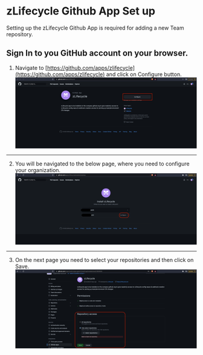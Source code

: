 # zLifecycle Github App Set up

Setting up the zLifecycle Github App is required for adding a new Team repository.

Sign In to you GitHub account on your browser.
---
1. Navigate to [https://github.com/apps/zlifecycle](https://github.com/apps/zlifecycle) and click on Configure button.
![Step 1](../assets/images/setup-step1.png)
---
2. You will be navigated to the below page, where you need to configure your organization.
![Step 2](../assets/images/setup-step2.png)
---
3. On the next page you need to select your repositories and then click on Save. 
![Step 3](../assets/images/setup-step3.png)